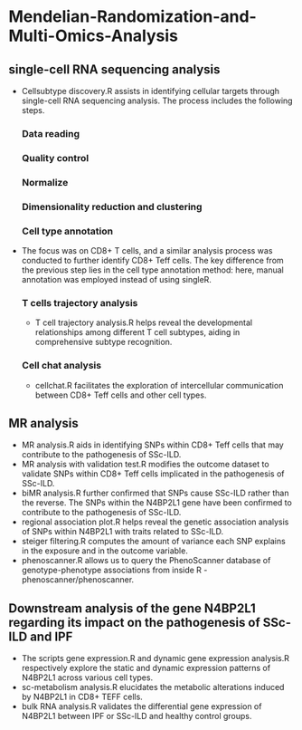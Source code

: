 # Mendelian-Randomization-and-Multi-Omics-Analysis

## single-cell RNA sequencing analysis 
* Cellsubtype discovery.R assists in identifying cellular targets through single-cell RNA sequencing analysis. The process includes the following steps.
  ### Data reading
  ### Quality control
  ### Normalize
  ### Dimensionality reduction and clustering
  ### Cell type annotation
* The focus was on CD8+ T cells, and a similar analysis process was conducted to further identify CD8+ Teff cells. The key difference from the previous step lies in the cell type annotation method: here, manual annotation was employed instead of using singleR.
  ### T cells trajectory analysis
  * T cell trajectory analysis.R helps reveal the developmental relationships among different T cell subtypes, aiding in comprehensive subtype recognition.
  ### Cell chat analysis
  * cellchat.R facilitates the exploration of intercellular communication between CD8+ Teff cells and other cell types.

## MR analysis
* MR analysis.R aids in identifying SNPs within CD8+ Teff cells that may contribute to the pathogenesis of SSc-ILD.
* MR analysis with validation test.R modifies the outcome dataset to validate SNPs within CD8+ Teff cells implicated in the pathogenesis of SSc-ILD.
* biMR analysis.R further confirmed that SNPs cause SSc-ILD rather than the reverse. The SNPs within the N4BP2L1 gene have been confirmed to contribute to the pathogenesis of SSc-ILD.
* regional association plot.R helps reveal the genetic association analysis of SNPs within N4BP2L1 with traits related to SSc-ILD.
* steiger filtering.R computes the amount of variance each SNP explains in the exposure and in the outcome variable.
* phenoscanner.R allows us to query the PhenoScanner database of genotype-phenotype associations from inside R - phenoscanner/phenoscanner. 

## Downstream analysis of the gene N4BP2L1 regarding its impact on the pathogenesis of SSc-ILD and IPF
* The scripts gene expression.R and dynamic gene expression analysis.R respectively explore the static and dynamic expression patterns of N4BP2L1 across various cell types.
* sc-metabolism analysis.R elucidates the metabolic alterations induced by N4BP2L1 in CD8+ TEFF cells.
* bulk RNA analysis.R validates the differential gene expression of N4BP2L1 between IPF or SSc-ILD and healthy control groups.

